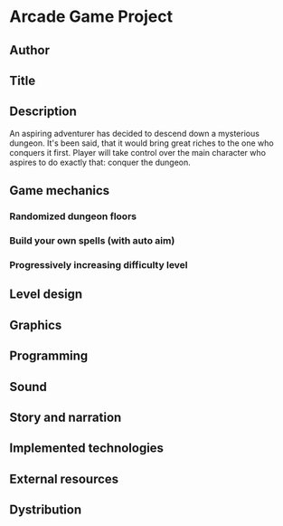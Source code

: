 # Arcade Game Project
## Author
## Title
## Description
An aspiring adventurer has decided to descend down a mysterious dungeon. It's been said, that it would bring great riches to the one who conquers it first.
Player will take control over the main character who aspires to do exactly that: conquer the dungeon.
## Game mechanics
### Randomized dungeon floors
### Build your own spells (with auto aim)
### Progressively increasing difficulty level
## Level design
## Graphics
## Programming
## Sound
## Story and narration
## Implemented technologies
## External resources
## Dystribution

